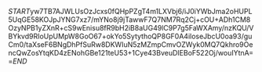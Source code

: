 $START$yw7TB7AJWLUsOzJcxs0fQHpPZgT4m1LXVbj6/iJ0iYWbJma2oHUPL5UqGE58KOJpJYNG7xz7/mYNo8j9jTawwF7Q7NM7Rq2Cj+cOU+ADh1CM8OzyNPB1yZXnR+cS9wEnisu8fR9bH2iB8aUG49lC9P7g5FaWXAmy/nzKQU/VBYkvd9RIoUpUMpW8GoO67+okYo5SytythoQP8GF0A4iloseJbcU0oa93/guCm0/taXseF6BNgDhPfSuRw8DKWIuN5zMZmpCmvOZWyk0MQ7Qkhro9OencQwZosYtqKD4zENohGBe121teU53+1Cye43BveuDIEBoF522Oj/wouIYtnA==$END$